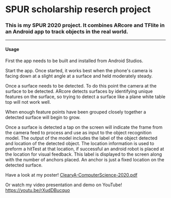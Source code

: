 # SPUR scholarship reserch project
### This is my SPUR 2020 project.  It combines ARcore and TFlite in an Android app to track objects in the real world.
---

#### Usage

First the app needs to be built and installed from Android Studios.

Start the app.  Once started, it works best when the phone's camera is facing down at a slight angle at a surface and held moderately steady.  


Once a surface needs to be detected.  To do this point the camera at the surface to be detected.  ARcore detects surfaces by identifying unique features on the surface, 
so trying to detect a surface like a plane white table top will not work well.

When enough feature points have been grouped closely together a detected surface will begin to grow.

Once a surface is detected a tap on the screen will indicate the frame from the camera feed to process and use as input to the object recognition model.
The output of the model includes the label of the object detected and location of the detected object.  The location information is used to preform a hitTest at that location, if
successful an android robot is placed at the location for visual feedback.
This label is displayed to the screen along with the number of anchors placed.  An anchor is just a fixed location on the detected surface.  

Have a look at my poster!
[ClearyA-ComputerScience-2020.pdf](https://github.com/physine/SPUR/files/5299304/ClearyA-ComputerScience-2020.pdf)

Or watch my video presentation and demo on YouTube! https://youtu.be/rXudDBucquo
